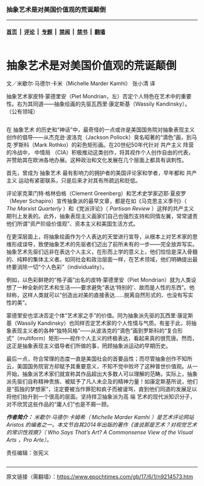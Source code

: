 ### 抽象艺术是对美国价值观的荒诞颠倒

---

#### [首页](../../../..?n9214573) &nbsp;|&nbsp; [评论](../../../../../epoch-comment?n9214573) &nbsp;|&nbsp; [专题](../../../../../epoch-special?n9214573) &nbsp;|&nbsp; [禁闻](../../../../../epoch-news?n9214573) &nbsp;|&nbsp; [禁书](../../../../../books?n9214573) &nbsp;|&nbsp; [翻墙](https://github.com/gfw-breaker/nogfw/blob/master/README.md?n9214573)


<div class="column" id="artbody" itemprop="articleBody">
 <div class="whitebg">
  <div class="column">
   <div class="arttop mbottom20">
    <h1 class="title">
     抽象艺术是对美国价值观的荒诞颠倒
    </h1>
    <div class="blue16 subtitle mtop10">
     文／米歇尔‧马德尔‧卡米（Michelle Marder Kamhi） 张小清 译
    </div>
    <span class="pad5">
     <ok href="https://i.epochtimes.com/assets/uploads/2017/06/Kamhi-PM-WK-600x400.jpg" target="_blank">
      <img alt="" class="aligncenter wp-post-image" src="https://i.epochtimes.com/assets/uploads/2017/06/Kamhi-PM-WK-600x400.jpg"/>
     </ok>
     <div class="imgtxt caption">
      <p>
       抽象艺术家皮特‧蒙德里安（Piet Mondrian，左）否定个人特色在艺术中的重要性。右为其同道——抽象绘画的先驱瓦西里‧康定斯基（Wassily Kandinsky）。（公有领域）
      </p>
     </div>
    </span>
   </div>
  </div>
  <!-- article content begin -->
  <p>
   在
   <ok href="https://www.epochtimes.com/gb/tag/%E6%8A%BD%E8%B1%A1%E8%89%BA%E6%9C%AF.html">
    抽象艺术
   </ok>
   的历史和“神话”中，最奇怪的一点或许是美国国务院对抽象表现主义创作的倡导——从杰克逊‧波洛克（Jackson Pollock）臭名昭著的“滴色”画，到马克‧罗斯科（Mark Rothko）的彩色矩形画。在20世纪50年代针对
   <ok href="https://www.epochtimes.com/gb/tag/%E5%85%B1%E4%BA%A7%E4%B8%BB%E4%B9%89.html">
    共产主义
   </ok>
   阵营的冷战中，
   <ok href="https://www.epochtimes.com/gb/tag/%E4%B8%AD%E6%83%85%E5%B1%80.html">
    中情局
   </ok>
   （CIA）积极推动这类创作，将其视作个人创作自由的代表，并赞助其在欧洲各地办展。这种政治和文化发展在几个层面上都具有讽刺性。
  </p>
  <p>
   首先，曾成为
   <ok href="https://www.epochtimes.com/gb/tag/%E6%8A%BD%E8%B1%A1%E8%89%BA%E6%9C%AF.html">
    抽象艺术
   </ok>
   最有影响力的拥护者的美国评论家和学者，早年都和
   <ok href="https://www.epochtimes.com/gb/tag/%E5%85%B1%E4%BA%A7%E4%B8%BB%E4%B9%89.html">
    共产主义
   </ok>
   运动有紧密联系，只是后来才对其有所疏远和贬低。
  </p>
  <p>
   评论家克莱门特‧格林伯格（Clement Greenberg）和艺术史学家迈耶‧夏皮罗（Meyer Schapiro）宣传抽象派的最早文章，都是在如《马克思主义季刊》（
   <em>
    The Marxist Quarterly
   </em>
   ）和《党派评论》（
   <em>
    Partisan Review
   </em>
   ）这样的共产主义期刊上发表的。此外，抽象表现主义画家们自己也强烈支持和同情左翼，常常谴责他们所谓“资产阶级价值观”、资本主义和美国生活方式。
  </p>
  <p>
   在更深层面上，将抽象绘画作为个人表达的天堂进行宣导，从根本上对艺术家的思维形成误导，致使抽象艺术的先驱者们迈出了前所未有的一步——完全放弃写实。抽象艺术先驱们远非在表达个人主义，在形而上学的意义上，他们恰恰是深入骨髓的、纯粹的集体主义者。如同社会和政治层面一样，在艺术领域，他们明确提出最终要消除一切“个人色彩”（individuality）。
  </p>
  <p>
   例如，以色彩鲜艳的“格子画”出名的皮特‧蒙德里安（Piet Mondrian）就为人类设想了一种全新的艺术和生活——要求避免“表达‘特别的’、故而是人性的东西”。他辩称，这样人类就可以“创造出对美的直接表达……脱离自然形式的、也没有写实性的美”。
  </p>
  <p>
   蒙德里安也坚决否定个体“艺术家之手”的价值。同为抽象派先驱的瓦西里‧康定斯基（Wassily Kandinsky）也同样否定艺术家的个人性情与气质。有鉴于此，将抽象表现主义者的各种“独特风格”——从波洛克的“滴色”画到罗斯科的“复合形式”（multiform）矩形——视作个人主义的终极表达，看起来真的很荒唐。然而，这正是抽象表现主义倡导者们所做的事，罔顾抽象派运动的早期历史。
  </p>
  <p>
   最后一点，符合常理的态度一直是美国社会的首要品性；而尽管抽象创作不知所云，美国国务院官方却赋予其重要意义，不知不觉中败坏了这种普世价值观。从一开始，抽象派艺术家们就宣称其作品超出大多数人可以理解的范畴。实际上，抽象派先驱们自称精神贵族、被赋予了凡人未企及的精神力量！如康定斯基所说，他们是“孤独的梦想家”，注定要被当作罪犯和疯子而被谩骂，直到他们同道的发展足以将他们抬升到一个很高的层面。坚持捍卫抽象派为高
   <span class="st">
    端
   </span>
   艺术的现代派知识分子，对不欣赏这些作品的“庸人们”也是不屑一顾。
  </p>
  <p>
   <em>
    <strong>
     作者简介：
    </strong>
    米歇尔‧马德尔‧卡姆希（
    <ok href="http://www.theepochtimes.com/n3/author/michelle-marder-kamhi/">
     Michelle Marder Kamhi
    </ok>
    ）是艺术评论网站
    <ok href="http://www.aristos.org/" target="_blank">
     Aristos
    </ok>
    的编者之一。本文节自其2014年出版的著作《谁说那是艺术？对视觉艺术的常识性观察》（
    <ok href="https://www.amazon.com/Who-Says-Thats-Art-Commonsense/dp/0990605701" target="_blank">
     Who Says That’s Art? A Commonsense View of the Visual Arts
    </ok>
    ，Pro Arte）。
   </em>
  </p>
  <p>
   责任编辑：张宪义
  </p>
  <!-- article content end -->
 </div>
</div>


---

原文链接（需翻墙）：https://www.epochtimes.com/gb/17/6/1/n9214573.htm